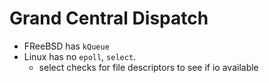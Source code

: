 # Grand Central Dispatch

- FReeBSD has `kQueue`
- Linux has no `epoll`, `select`.
    - select checks for file descriptors to see if io available